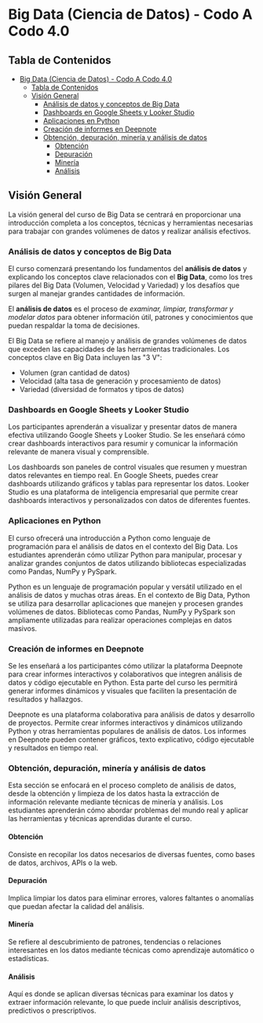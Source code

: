 # Big Data (Ciencia de Datos) - Codo A Codo 4.0

## Tabla de Contenidos
- [Big Data (Ciencia de Datos) - Codo A Codo 4.0](#big-data-ciencia-de-datos---codo-a-codo-40)
  - [Tabla de Contenidos](#tabla-de-contenidos)
  - [Visión General](#visión-general)
    - [Análisis de datos y conceptos de Big Data](#análisis-de-datos-y-conceptos-de-big-data)
    - [Dashboards en Google Sheets y Looker Studio](#dashboards-en-google-sheets-y-looker-studio)
    - [Aplicaciones en Python](#aplicaciones-en-python)
    - [Creación de informes en Deepnote](#creación-de-informes-en-deepnote)
    - [Obtención, depuración, minería y análisis de datos](#obtención-depuración-minería-y-análisis-de-datos)
      - [Obtención](#obtención)
      - [Depuración](#depuración)
      - [Minería](#minería)
      - [Análisis](#análisis)

## Visión General
La visión general del curso de Big Data se centrará en proporcionar una introducción completa a los conceptos, técnicas y herramientas necesarias para trabajar con grandes volúmenes de datos y realizar análisis efectivos.

### Análisis de datos y conceptos de Big Data
El curso comenzará presentando los fundamentos del **análisis de datos** y explicando los conceptos clave relacionados con el **Big Data**, como los tres pilares del Big Data (Volumen, Velocidad y Variedad) y los desafíos que surgen al manejar grandes cantidades de información.

El **análisis de datos** es el proceso de *examinar, limpiar, transformar y modelar datos* para obtener información útil, patrones y conocimientos que puedan respaldar la toma de decisiones. 

El Big Data se refiere al manejo y análisis de grandes volúmenes de datos que exceden las capacidades de las herramientas tradicionales. Los conceptos clave en Big Data incluyen las "3 V":

- Volumen (gran cantidad de datos)
- Velocidad (alta tasa de generación y procesamiento de datos)
- Variedad (diversidad de formatos y tipos de datos)

### Dashboards en Google Sheets y Looker Studio
Los participantes aprenderán a visualizar y presentar datos de manera efectiva utilizando Google Sheets y Looker Studio. Se les enseñará cómo crear dashboards interactivos para resumir y comunicar la información relevante de manera visual y comprensible.

Los dashboards son paneles de control visuales que resumen y muestran datos relevantes en tiempo real. En Google Sheets, puedes crear dashboards utilizando gráficos y tablas para representar los datos. Looker Studio es una plataforma de inteligencia empresarial que permite crear dashboards interactivos y personalizados con datos de diferentes fuentes.

### Aplicaciones en Python
El curso ofrecerá una introducción a Python como lenguaje de programación para el análisis de datos en el contexto del Big Data. Los estudiantes aprenderán cómo utilizar Python para manipular, procesar y analizar grandes conjuntos de datos utilizando bibliotecas especializadas como Pandas, NumPy y PySpark.

Python es un lenguaje de programación popular y versátil utilizado en el análisis de datos y muchas otras áreas. En el contexto de Big Data, Python se utiliza para desarrollar aplicaciones que manejen y procesen grandes volúmenes de datos. Bibliotecas como Pandas, NumPy y PySpark son ampliamente utilizadas para realizar operaciones complejas en datos masivos.

### Creación de informes en Deepnote
Se les enseñará a los participantes cómo utilizar la plataforma Deepnote para crear informes interactivos y colaborativos que integren análisis de datos y código ejecutable en Python. Esta parte del curso les permitirá generar informes dinámicos y visuales que faciliten la presentación de resultados y hallazgos.

Deepnote es una plataforma colaborativa para análisis de datos y desarrollo de proyectos. Permite crear informes interactivos y dinámicos utilizando Python y otras herramientas populares de análisis de datos. Los informes en Deepnote pueden contener gráficos, texto explicativo, código ejecutable y resultados en tiempo real.

### Obtención, depuración, minería y análisis de datos
Esta sección se enfocará en el proceso completo de análisis de datos, desde la obtención y limpieza de los datos hasta la extracción de información relevante mediante técnicas de minería y análisis. Los estudiantes aprenderán cómo abordar problemas del mundo real y aplicar las herramientas y técnicas aprendidas durante el curso.

#### Obtención
Consiste en recopilar los datos necesarios de diversas fuentes, como bases de datos, archivos, APIs o la web.

#### Depuración
Implica limpiar los datos para eliminar errores, valores faltantes o anomalías que puedan afectar la calidad del análisis.

#### Minería
Se refiere al descubrimiento de patrones, tendencias o relaciones interesantes en los datos mediante técnicas como aprendizaje automático o estadísticas.

#### Análisis
Aquí es donde se aplican diversas técnicas para examinar los datos y extraer información relevante, lo que puede incluir análisis descriptivos, predictivos o prescriptivos.
